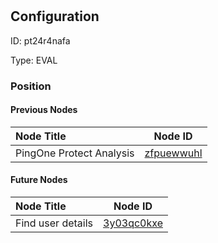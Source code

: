 # <nil>
## Configuration
ID:  pt24r4nafa

Type: EVAL 








### Position

#### Previous Nodes
| Node Title | Node ID |
| :------------- | ------------ |
| PingOne Protect Analysis | [zfpuewwuhl](./zfpuewwuhl.md) | 
 
 #### Future Nodes
| Node Title | Node ID |
| :------------- | ------------ |
| Find user details |[3y03qc0kxe](./3y03qc0kxe.md) | 